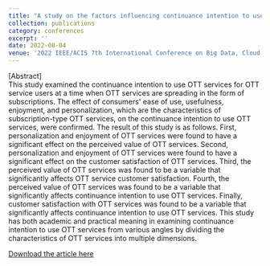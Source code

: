 ```yaml
---
title: "A study on the factors influencing continuance intention to use subscription-based OTT platform services"
collection: publications
category: conferences
excerpt: ''
date: 2022-08-04
venue: '2022 IEEE/ACIS 7th International Conference on Big Data, Cloud Computing, and Data Science'
---
```


[Abstract] <br>
This study examined the continuance intention to use OTT services for OTT service users at a time when OTT services are spreading in the form of subscriptions. The effect of consumers' ease of use, usefulness, enjoyment, and personalization, which are the characteristics of subscription-type OTT services, on the continuance intention to use OTT services, were confirmed. The result of this study is as follows. First, personalization and enjoyment of OTT services were found to have a significant effect on the perceived value of OTT services. Second, personalization and enjoyment of OTT services were found to have a significant effect on the customer satisfaction of OTT services. Third, the perceived value of OTT services was found to be a variable that significantly affects OTT service customer satisfaction. Fourth, the perceived value of OTT services was found to be a variable that significantly affects continuance intention to use OTT services. Finally, customer satisfaction with OTT services was found to be a variable that significantly affects continuance intention to use OTT services. This study has both academic and practical meaning in examining continuance intention to use OTT services from various angles by dividing the characteristics of OTT services into multiple dimensions. <br>

[Download the article here]([https://www.mdpi.com/2071-1050/16/16/6835](https://ieeexplore.ieee.org/document/9900848))

